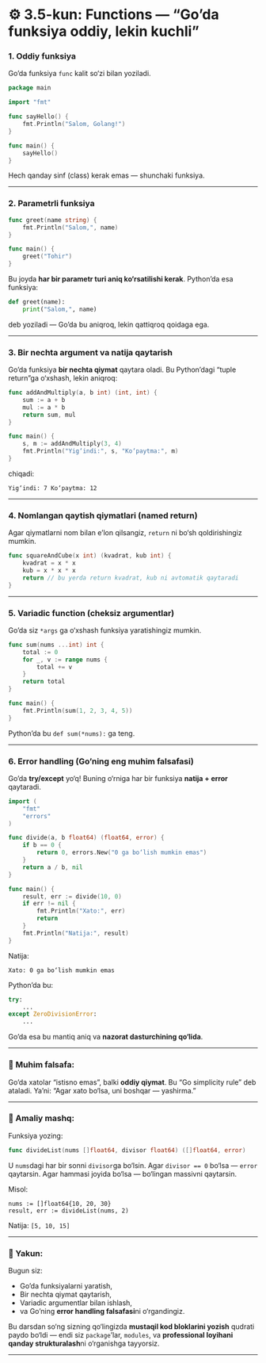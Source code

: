 # ⚙️ 3.5-kun: Functions — “Go’da funksiya oddiy, lekin kuchli”

### 1. Oddiy funksiya

Go’da funksiya `func` kalit so‘zi bilan yoziladi.

```go
package main

import "fmt"

func sayHello() {
    fmt.Println("Salom, Golang!")
}

func main() {
    sayHello()
}
```

Hech qanday sinf (class) kerak emas — shunchaki funksiya.

---

### 2. Parametrli funksiya

```go
func greet(name string) {
    fmt.Println("Salom,", name)
}

func main() {
    greet("Tohir")
}
```

Bu joyda **har bir parametr turi aniq ko‘rsatilishi kerak**.
Python’da esa funksiya:

```python
def greet(name):
    print("Salom,", name)
```

deb yoziladi — Go’da bu aniqroq, lekin qattiqroq qoidaga ega.

---

### 3. Bir nechta argument va natija qaytarish

Go’da funksiya **bir nechta qiymat** qaytara oladi.
Bu Python’dagi “tuple return”ga o‘xshash, lekin aniqroq:

```go
func addAndMultiply(a, b int) (int, int) {
    sum := a + b
    mul := a * b
    return sum, mul
}

func main() {
    s, m := addAndMultiply(3, 4)
    fmt.Println("Yig‘indi:", s, "Ko‘paytma:", m)
}
```

chiqadi:

```
Yig‘indi: 7 Ko‘paytma: 12
```

---

### 4. Nomlangan qaytish qiymatlari (named return)

Agar qiymatlarni nom bilan e’lon qilsangiz, `return` ni bo‘sh qoldirishingiz mumkin.

```go
func squareAndCube(x int) (kvadrat, kub int) {
    kvadrat = x * x
    kub = x * x * x
    return // bu yerda return kvadrat, kub ni avtomatik qaytaradi
}
```

---

### 5. Variadic function (cheksiz argumentlar)

Go’da siz `*args` ga o‘xshash funksiya yaratishingiz mumkin.

```go
func sum(nums ...int) int {
    total := 0
    for _, v := range nums {
        total += v
    }
    return total
}

func main() {
    fmt.Println(sum(1, 2, 3, 4, 5))
}
```

Python’da bu `def sum(*nums):` ga teng.

---

### 6. Error handling (Go’ning eng muhim falsafasi)

Go’da **try/except** yo‘q!
Buning o‘rniga har bir funksiya **natija + error** qaytaradi.

```go
import (
    "fmt"
    "errors"
)

func divide(a, b float64) (float64, error) {
    if b == 0 {
        return 0, errors.New("0 ga bo‘lish mumkin emas")
    }
    return a / b, nil
}

func main() {
    result, err := divide(10, 0)
    if err != nil {
        fmt.Println("Xato:", err)
        return
    }
    fmt.Println("Natija:", result)
}
```

Natija:

```
Xato: 0 ga bo‘lish mumkin emas
```

Python’da bu:

```python
try:
    ...
except ZeroDivisionError:
    ...
```

Go’da esa bu mantiq aniq va **nazorat dasturchining qo‘lida**.

---

### 🧠 Muhim falsafa:

Go’da xatolar “istisno emas”, balki **oddiy qiymat**.
Bu “Go simplicity rule” deb ataladi.
Ya’ni: “Agar xato bo‘lsa, uni boshqar — yashirma.”

---

### 🧪 Amaliy mashq:

Funksiya yozing:

```go
func divideList(nums []float64, divisor float64) ([]float64, error)
```

U `nums`dagi har bir sonni `divisor`ga bo‘lsin.
Agar `divisor == 0` bo‘lsa — `error` qaytarsin.
Agar hammasi joyida bo‘lsa — bo‘lingan massivni qaytarsin.

Misol:

```
nums := []float64{10, 20, 30}
result, err := divideList(nums, 2)
```

Natija: `[5, 10, 15]`

---

### 🎯 Yakun:

Bugun siz:

* Go’da funksiyalarni yaratish,
* Bir nechta qiymat qaytarish,
* Variadic argumentlar bilan ishlash,
* va Go’ning **error handling falsafasi**ni o‘rgandingiz.

Bu darsdan so‘ng sizning qo‘lingizda **mustaqil kod bloklarini yozish** qudrati paydo bo‘ldi — endi siz `package`’lar, `modules`, va **professional loyihani qanday strukturalash**ni o‘rganishga tayyorsiz.

---